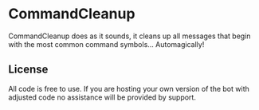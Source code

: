 # CommandCleanup
CommandCleanup does as it sounds, it cleans up all messages that begin with the most common command symbols... Automagically!


## License
All code is free to use. If you are hosting your own version of the bot with adjusted code no assistance will be provided by support.
